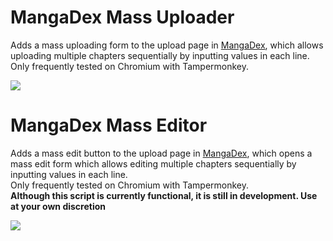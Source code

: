 # MangaDex Mass Uploader
Adds a mass uploading form to the upload page in [MangaDex](mangadex.com), which allows uploading multiple chapters sequentially by inputting values in each line.
<br />Only frequently tested on Chromium with Tampermonkey.

![](https://i.imgur.com/sqrxItF.png)

# MangaDex Mass Editor
Adds a mass edit button to the upload page in [MangaDex](mangadex.com), which opens a mass edit form which allows editing multiple chapters sequentially by inputting values in each line.
<br />Only frequently tested on Chromium with Tampermonkey.
<br />**Although this script is currently functional, it is still in development. Use at your own discretion**

![](https://i.imgur.com/hQr4HUK.png)
